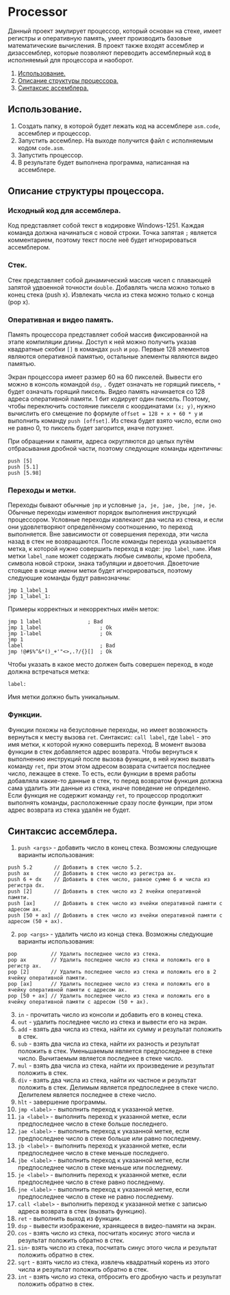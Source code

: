 ﻿# Processor
Данный проект эмулирует процессор, который основан на стеке, имеет регистры и оперативную память,
 умеет производить базовые математические вычисления. В проект также входят ассемблер и дизассемблер,
 которые позволяют переводить ассемблерный код в исполняемый для процессора и наоборот.

1. [Использование.](#использование.)
2. [Описание структуры процессора.](#описание-структуры-процессора.)
3. [Синтаксис ассемблера.](#синтаксис-ассемблера.)

## Использование.

1. Создать папку, в которой будет лежать код на ассемблере `asm.code`, ассемблер и процессор.
2. Запустить ассемблер. На выходе получится файл с исполняемым кодом `code.asm`.
3. Запустить процессор.
4. В результате будет выполнена программа, написанная на ассемблере.

## Описание структуры процессора.

### Исходный код для ассемблера.
Код представляет собой текст в кодировке Windows-1251. Каждая команда должна начинаться с новой строки. Точка запятая `;` является комментарием, поэтому текст 
после неё будет игнорироваться ассемблером.

### Стек.
Стек представляет собой динамический массив чисел с плавающей запятой удвоенной точности `double`.
Добавлять числа можно только в конец стека (push x). Извлекать числа из стека можно только с конца (pop x).

### Оперативная и видео память.
Память процессора представляет собой массив фиксированной на этапе компиляции длины. Доступ к ней можно получить указав квадратные скобки `[]` в командах `push` и `pop`.
Первые 128 элементов являются оперативной памятью, остальные элементы являются видео памятью.

Экран процессора имеет размер 60 на 60 пикселей. Вывести его можно в консоль командой `dsp`, 
`.` будет означать не горящий пиксель, `*` будет означать горящий пиксель.
Видео память начинается со 128 адреса оперативной памяти. 1 бит кодирует один пиксель. Поэтому, чтобы переключить состояние пикселя с координатами `(x; y)`, 
нужно вычислить его смещение по формуле `offset = 128 + x + 60 * y` и выполнить команду `push [offset]`. Из стека будет взято число, если оно не равно 0, то пиксель будет загорится, иначе потухнет.

При обращении к памяти, адреса округляются до целых путём отбрасывания дробной части, поэтому следующие команды идентичны:
```
push [5]
push [5.1]
push [5.98]
```

### Переходы и метки.
Переходы бывают обычные `jmp` и условные `ja, je, jae, jbe, jne, je`. Обычные переходы изменяют порядок выполнения инструкций процессором. Условные переходы извлекают два числа из стека,
 и если они удовлетворяют определённому соотношению, то переход выполняется. Вне зависимости от совершения перехода, эти числа назад в стек не возвращаются. 
После команды перехода указывается метка, к которой нужно совершить переход в коде: `jmp label_name`. Имя метки `label_name` может содержать любые символы, кроме пробела,
 символа новой строки, знака табуляции и двоеточия. Двоеточие стоящее в конце имени метки будет игнорироваться, поэтому следующие команды будут равнозначны:
```
jmp 1_label_1
jmp 1_label_1:
```

Примеры корректных и некорректных имён меток:
```
jmp 1 label	              ; Bad
jmp 1_label                   ; Ok
jmp 1-label                   ; Ok
jmp 1
label                         ; Bad
jmp !@#$%^&*()_+'"<>,.?/{}[]  ; Ok
```

Чтобы указать в какое место должен быть совершен переход, в коде должна встречаться метка:
```
label:
```
Имя метки должно быть уникальным.

### Функции.
Функции похожы на безусловные переходы, но имеет возвожность вернуться к месту вызова `ret`. Синтаксис: `call label`, где `label` - это имя метки, к которой нужно совершить переход.
В момент вызова функции в стек добавляется адрес возврата.
Чтобы вернуться к выполнению инструкций после вызова функции, в ней нужно вызвать команду `ret`, при этом этом адресом возврата считается последнее число, лежащее в стеке. 
То есть, если функции в время работы добавляла какие-то данные в стек, то перед возвратом функция должна сама удалить эти данные из стека, иначе поведение не определено. 
Если функция не содержит команду `ret`, то процессор продолжит выполнять команды, расположенные сразу после функции, при этом адрес возврата из стека удалён не будет.

## Синтаксис ассемблера.

1. `push <args>` - добавить число в конец стека. Возможны следующие варианты использования:

```
push 5.2       // Добавить в стек число 5.2.
push ax        // Добавить в стек число из регистра ax.
push 6 + dx    // Добавить в стек число, равное сумме 6 и числа из регистра dx.
push [2]       // Добавить в стек число из 2 ячейки оперативной памяти.
push [ax]      // Добавить в стек число из ячейки оперативной памяти с адресом ax.
push [50 + ax] // Добавить в стек число из ячейки оперативной памяти с адресом (50 + ax).
```

2. `pop <args>` - удалить число из конца стека. Возможны следующие варианты использования:

```
pop           // Удалить последнее число из стека.
pop ax        // Удалить последнее число из стека и положить его в регистр ax.
pop [2]       // Удалить последнее число из стека и положить его в 2 ячейку оперативной памяти.
pop [ax]      // Удалить последнее число из стека и положить его в ячейку оперативной памяти с адресом ax.
pop [50 + ax] // Удалить последнее число из стека и положить его в ячейку оперативной памяти с адресом (50 + ax).
```

3. `in` - прочитать число из консоли и добавить его в конец стека.
4. `out` - удалить последнее число из стека и вывести его на экран.
5. `add` - взять два числа из стека, найти их сумму и результат положить в стек.
6. `sub` - взять два числа из стека, найти их разность и результат положить в стек. 
Уменьшаемым является предпоследнее  в стеке число. Вычитаемым является последнее в стеке число.
7. `mul` - взять два числа из стека, найти их произведение и результат положить в стек.
8. `div` - взять два числа из стека, найти их частное и результат положить в стек. 
Делимым является предпоследнее  в стеке число. Делителем является последнее в стеке число.
9. `hlt` - завершение программы.
10. `jmp <label>` - выполнить переход к указанной метке.
11. `ja <label>` - выполнить переход к указанной метке, если предпоследнее число в стеке больше последнего.
12. `jae <label>` - выполнить переход к указанной метке, если предпоследнее число в стеке больше или равно последнему.
13. `jb <label>` - выполнить переход к указанной метке, если предпоследнее число в стеке меньше последнего.
14. `jbe <label>` - выполнить переход к указанной метке, если предпоследнее число в стеке меньше или последнему.
15. `je <label>` - выполнить переход к указанной метке, если предпоследнее число в стеке равно последнему.
16. `jne <label>` - выполнить переход к указанной метке, если предпоследнее число в стеке не равно последнему.
17. `call <label>` - выполнить переход к указанной метке с записью адреса возврата в стек (вызвать функцию).
18. `ret` - выполнить выход из функции.
19. `dsp` - вывести изображение, хранящееся в видео-памяти на экран.
20. `cos` - взять число из стека, посчитать косинус этого числа и результат положить обратно в стек.
21. `sin`- взять число из стека, посчитать синус этого числа и результат положить обратно в стек.
22. `sqrt` - взять число из стека, извлечь квадратный корень из этого числа и результат положить обратно в стек.
23. `int` - взять число из стека, отбросить его дробную часть и результат положить обратно в стек.
